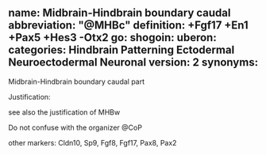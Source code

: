 name: Midbrain-Hindbrain boundary caudal
abbreviation: "@MHBc"
definition: +Fgf17 +En1 +Pax5 +Hes3 -Otx2
go:
shogoin: 
uberon: 
categories: Hindbrain Patterning Ectodermal Neuroectodermal Neuronal
version: 2
synonyms:
---

Midbrain-Hindbrain boundary caudal part

Justification:

see also the justification of MHBw

Do not confuse with the organizer @CoP

other markers:
Cldn10, Sp9, Fgf8, Fgf17, Pax8, Pax2